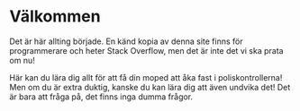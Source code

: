 Välkommen
=====================
Det är här allting började. En känd kopia av denna site finns för programmerare och heter
Stack Overflow, men det är inte det vi ska prata om nu!


Här kan du lära dig allt för att få din moped att åka fast i poliskontrollerna! Men om du är extra duktig,
kanske du kan lära dig att även undvika det! Det är bara att fråga på, det finns inga dumma frågor.